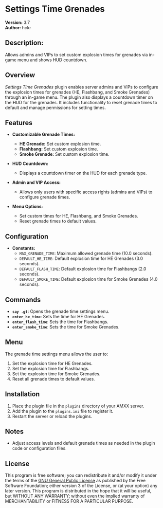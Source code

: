 # Settings Time Grenades

**Version:** 3.7  
**Author:** hckr

## Description:

Allows admins and VIPs to set custom explosion times for grenades via in-game menu and shows HUD countdown.

## Overview

*Settings Time Grenades* plugin enables server admins and VIPs to configure the explosion times for grenades (HE, Flashbang, and Smoke Grenades) through an in-game menu. The plugin also displays a countdown timer on the HUD for the grenades. It includes functionality to reset grenade times to default and manage permissions for setting times.

## Features

- **Customizable Grenade Times:**
  - **HE Grenade:** Set custom explosion time.
  - **Flashbang:** Set custom explosion time.
  - **Smoke Grenade:** Set custom explosion time.
  
- **HUD Countdown:**
  - Displays a countdown timer on the HUD for each grenade type.

- **Admin and VIP Access:**
  - Allows only users with specific access rights (admins and VIPs) to configure grenade times.

- **Menu Options:**
  - Set custom times for HE, Flashbang, and Smoke Grenades.
  - Reset grenade times to default values.

## Configuration

- **Constants:**
  - `MAX_GRENADE_TIME`: Maximum allowed grenade time (10.0 seconds).
  - `DEFAULT_HE_TIME`: Default explosion time for HE Grenades (3.0 seconds).
  - `DEFAULT_FLASH_TIME`: Default explosion time for Flashbangs (2.0 seconds).
  - `DEFAULT_SMOKE_TIME`: Default explosion time for Smoke Grenades (4.0 seconds).

## Commands

- **`say .gt`**: Opens the grenade time settings menu.
- **`enter_he_time`**: Sets the time for HE Grenades.
- **`enter_flash_time`**: Sets the time for Flashbangs.
- **`enter_smoke_time`**: Sets the time for Smoke Grenades.

## Menu

The grenade time settings menu allows the user to:

1. Set the explosion time for HE Grenades.
2. Set the explosion time for Flashbangs.
3. Set the explosion time for Smoke Grenades.
4. Reset all grenade times to default values.

## Installation

1. Place the plugin file in the `plugins` directory of your AMXX server.
2. Add the plugin to the `plugins.ini` file to register it.
3. Restart the server or reload the plugins.

## Notes

- Adjust access levels and default grenade times as needed in the plugin code or configuration files.

## License

This program is free software; you can redistribute it and/or modify it under the terms of the [GNU General Public License](http://www.gnu.org/licenses/) as published by the Free Software Foundation; either version 3 of the License, or (at your option) any later version. This program is distributed in the hope that it will be useful, but WITHOUT ANY WARRANTY; without even the implied warranty of MERCHANTABILITY or FITNESS FOR A PARTICULAR PURPOSE.
